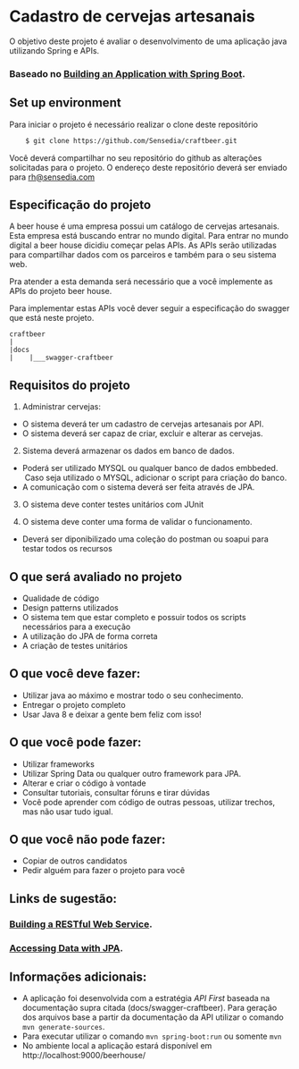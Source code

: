 # Cadastro de cervejas artesanais

O objetivo deste projeto é avaliar o desenvolvimento de uma aplicação java utilizando Spring e APIs.

### Baseado no [Building an Application with Spring Boot](https://spring.io/guides/gs/spring-boot/).


## Set up environment

Para iniciar o projeto é necessário realizar o clone deste repositório

```bash
    $ git clone https://github.com/Sensedia/craftbeer.git
```

Você deverá compartilhar no seu repositório do github as alterações solicitadas para o projeto. 
O endereço deste repositório deverá ser enviado para rh@sensedia.com

## Especificação do projeto

A beer house é uma empresa possui um catálogo de cervejas artesanais. Esta empresa está buscando entrar no mundo digital.
Para entrar no mundo digital a beer house dicidiu começar pelas APIs. As APIs serão utilizadas para compartilhar dados com os parceiros e também para o seu sistema web.

Pra atender a esta demanda será necessário que a você implemente as APIs do projeto beer house.

Para implementar estas APIs você dever seguir a especificação do swagger que está neste projeto.

    craftbeer
    |
    |docs
    |    |___swagger-craftbeer


## Requisitos do projeto

1. Administrar cervejas: 

- O sistema deverá ter um cadastro de cervejas artesanais por API.<br/>
- O sistema deverá ser capaz de criar, excluir e alterar as cervejas.
   
2. Sistema deverá armazenar os dados em banco de dados. 
 
- Poderá ser utilizado MYSQL ou qualquer banco de dados embbeded.<br/>
  Caso seja utilizado o MYSQL, adicionar o script para criação do banco.
- A comunicação com o sistema deverá ser feita através de JPA.

3. O sistema deve conter testes unitários com JUnit

4. O sistema deve conter uma forma de validar o funcionamento.
   
- Deverá ser diponibilizado uma coleção do postman ou soapui para testar todos os recursos

## O que será avaliado no projeto

- Qualidade de código
- Design patterns utilizados
- O sistema tem que estar completo e possuir todos os scripts necessários para a execução
- A utilização do JPA de forma correta
- A criação de testes unitários

## O que você deve fazer:

- Utilizar java ao máximo e mostrar todo o seu conhecimento.
- Entregar o projeto completo
- Usar Java 8 e deixar a gente bem feliz com isso!

## O que você pode fazer:

- Utilizar frameworks
- Utilizar Spring Data ou qualquer outro framework para JPA.
- Alterar e criar o código à vontade
- Consultar tutoriais, consultar fóruns e tirar dúvidas
- Você pode aprender com código de outras pessoas, utilizar trechos, mas não usar tudo igual.

## O que você não pode fazer:

- Copiar de outros candidatos
- Pedir alguém para fazer o projeto para você

## Links de sugestão:

### [Building a RESTful Web Service](https://spring.io/guides/gs/rest-service/).
### [Accessing Data with JPA](https://spring.io/guides/gs/accessing-data-jpa/).

## Informações adicionais:

- A aplicação foi desenvolvida com a estratégia _API First_ baseada na documentação supra citada (docs/swagger-craftbeer). Para geração dos arquivos base a partir da documentação da API utilizar o comando `mvn generate-sources`.
- Para executar utilizar o comando `mvn spring-boot:run` ou somente `mvn`
- No ambiente local a aplicação estará disponível em http://localhost:9000/beerhouse/
